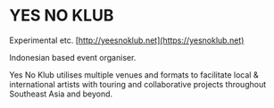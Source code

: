 # YES NO KLUB

Experimental etc. [http://yeesnoklub.net](https://yesnoklub.net)

Indonesian based event organiser.

Yes No Klub utilises multiple venues and formats to facilitate local & international artists with touring and collaborative projects throughout Southeast Asia and beyond.
